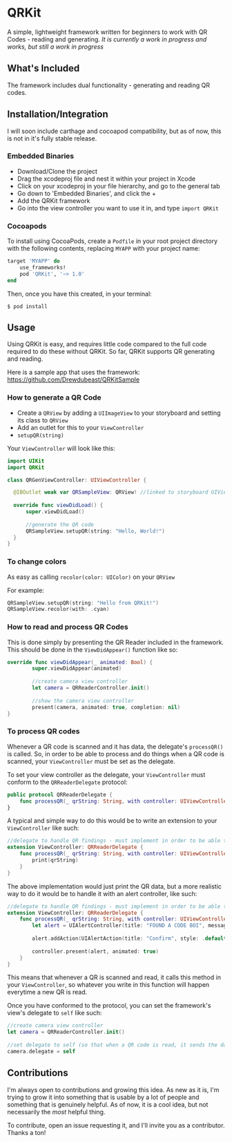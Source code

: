 # QRKit #

A simple, lightweight framework written for beginners to work with QR Codes - reading and generating. *It is currently a work in progress and works, but still a work in progress*

## What's Included ##
The framework includes dual functionality - generating and reading QR codes.

## Installation/Integration ##
I will soon include carthage and cocoapod compatibility, but as of now, this is not in it's fully stable release.

### Embedded Binaries ###
* Download/Clone the project 
* Drag the xcodeproj file and nest it within your project in Xcode
* Click on your xcodeproj in your file hierarchy, and go to the general tab
* Go down to 'Embedded Binaries', and click the +
* Add the QRKit framework
* Go into the view controller you want to use it in, and type `import QRKit`

### Cocoapods ###

To install using CocoaPods, create a `Podfile` in your root project directory with the following contents, replacing `MYAPP` with your project name:
```ruby
target 'MYAPP' do
    use_frameworks!
    pod 'QRKit', '~> 1.0'
end
```

Then, once you have this created, in your terminal:

```$ pod install```


## Usage ##
Using QRKit is easy, and requires little code compared to the full code required to do these without QRKit. So far, QRKit supports QR generating and reading.

Here is a sample app that uses the framework: https://github.com/Drewdubeast/QRKitSample

### How to generate a QR Code ###
* Create a `QRView` by adding a `UIImageView` to your storyboard and setting its class to `QRView`
* Add an outlet for this to your `ViewController`
* `setupQR(string)`

Your `ViewController` will look like this:
  ```swift
  import UIKit
  import QRKit

  class QRGenViewController: UIViewController {

    @IBOutlet weak var QRSampleView: QRView! //linked to storyboard UIView
    
    override func viewDidLoad() {
        super.viewDidLoad()
        
        //generate the QR code
        QRSampleView.setupQR(string: "Hello, World!")
    }
  }
  ```

### To change colors ###

As easy as calling `recolor(color: UIColor)` on your `QRView`

For example:
```swift
QRSampleView.setupQR(string: "Hello from QRKit!")
QRSampleView.recolor(with: .cyan)
```

### How to read and process QR Codes ###

This is done simply by presenting the QR Reader included in the framework. This should be done in the `ViewDidAppear()` function like so:

```swift
override func viewDidAppear(_ animated: Bool) {
        super.viewDidAppear(animated)
        
        //create camera view controller
        let camera = QRReaderController.init()
        
        //show the camera view controller
        present(camera, animated: true, completion: nil)
}
```

### To process QR codes ###
Whenever a QR code is scanned and it has data, the delegate's `processQR()` is called. So, in order to be able to process and do things when a QR code is scanned, your `ViewController` must be set as the delegate.

To set your view controller as the delegate, your `ViewController` must conform to the `QRReaderDelegate` protocol:
```swift
public protocol QRReaderDelegate {
    func processQR(_ qrString: String, with controller: UIViewController)
}
```

A typical and simple way to do this would be to write an extension to your `ViewController` like such:
```swift
//delegate to handle QR findings - must implement in order to be able to process QR code findings.
extension ViewController: QRReaderDelegate {
    func processQR(_ qrString: String, with controller: UIViewController) {
        print(qrString)
    } 
}
```
The above implementation would just print the QR data, but a more realistic way to do it would be to handle it with an alert controller, like such:
```swift
//delegate to handle QR findings - must implement in order to be able to process QR code findings.
extension ViewController: QRReaderDelegate {
    func processQR(_ qrString: String, with controller: UIViewController) {
        let alert = UIAlertController(title: "FOUND A CODE BOI", message: qrString, preferredStyle: .alert)
        
        alert.addAction(UIAlertAction(title: "Confirm", style: .default, handler: nil))
        
        controller.present(alert, animated: true)
    } 
}
```

This means that whenever a QR is scanned and read, it calls this method in your `ViewController`, so whatever you write in this function will happen everytime a new QR is read.

Once you have conformed to the protocol, you can set the framework's view's delegate to `self` like such:

```swift
//create camera view controller
let camera = QRReaderController.init()
        
//set delegate to self (so that when a QR code is read, it sends the data to this class
camera.delegate = self
```


## Contributions ##
I'm always open to contributions and growing this idea. As new as it is, I'm trying to grow it into something that is usable by a lot of people and something that is genuinely helpful. As of now, it is a cool idea, but not necessarily the *most* helpful thing. 

To contribute, open an issue requesting it, and I'll invite you as a contributor. Thanks a ton!
